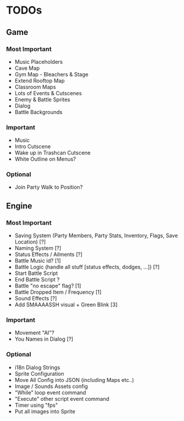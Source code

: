 # TODOs

## Game

### Most Important
   * Music Placeholders
   * Cave Map
   * Gym Map - Bleachers & Stage
   * Extend Rooftop Map
   * Classroom Maps
   * Lots of Events & Cutscenes
   * Enemy & Battle Sprites
   * Dialog
   * Battle Backgrounds

### Important
   * Music
   * Intro Cutscene
   * Wake up in Trashcan Cutscene
   * White Outline on Menus?

### Optional
   * Join Party Walk to Position?

## Engine

### Most Important
   * Saving System (Party Members, Party Stats, Inventory, Flags, Save Location) [?]
   * Naming System [?]
   * Status Effects / Ailments [?]
   * Battle Music id? [1]
   * Battle Logic (handle all stuff [status effects, dodges, ...]) [?]
   * Start Battle Script
   * End Battle Script ?
   * Battle "no escape" flag? [1]
   * Battle Dropped Item / Frequency [1]
   * Sound Effects [?]
   * Add SMAAAASSH visual + Green Blink [3]

### Important
   * Movement "AI"?
   * You Names in Dialog [?]

### Optional
   * i18n Dialog Strings
   * Sprite Configuration
   * Move All Config into JSON (including Maps etc..)
   * Image / Sounds Assets config
   * "While" loop event command
   * "Execute" other script event command
   * Timer using "fps"
   * Put all images into Sprite
